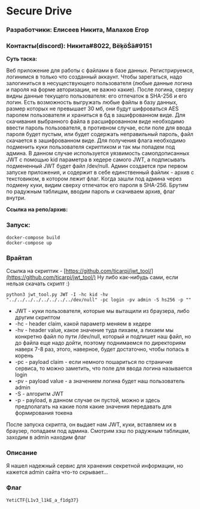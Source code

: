 # Secure Drive

### Разработчики: Елисеев Никита, Малахов Егор

### Контакты(discord): Никитa#8022, BëḳöṠä#9151

**Суть таска:**

Веб приложение для работы с файлами в базе данных. Регистрируемся, логинимся в только что созданный аккаунт. Чтобы зарегаться, надо залогиниться в несуществующего пользователя (любые данные логина и пароля на форме авторизации, не важно какие). После логина, сверху видны данные текущего пользователя: его отпечаток в SHA-256 и его логин. Есть возможность выгружать любые файлы в базу данных, размер которых не превышает 30 мб, они будут шифроваться AES паролем пользователя и храниться в бд в зашифрованном виде. Для скачивания выбранного файла в расшифрованном виде необходимо ввести пароль пользователя, в противном случае, если поле для ввода пароля будет пустым, или будет содержать неправильный пароль, файл скачается в зашифрованном виде. Для получения флага необходимо подменить куки пользователя скриптиком и так мы попадем под админа. В данном случае используется уязвимость самопдописанных JWT с помощью kid параметра в хедере самого JWT, а подписывать подмененный JWT будет файл /dev/null. Админ создается при первом запуске приложения, и содержит в себе единственный файлик - архив с текстовиком, в котором лежит флаг. Когда зашли под админа через подмену куки, видим сверху отпечаток его пароля в SHA-256. Брутим по радужным таблицам, вводим пароль и скачиваем архив, флаг внутри.

**Ссылка на репо/архив:** 

### Запуск:
```
docker-compose build
docker-compose up
```

### Врайтап
Ссылка на скриптик - [https://github.com/ticarpi/jwt_tool/](https://github.com/ticarpi/jwt_tool/)
Ну либо как-нибудь сами, если нельзя скачать скрипт :)

```
python3 jwt_tool.py JWT -I -hc kid -hv "../../../../../../../../dev/null" -pc login -pv admin -S hs256 -p ""
```
+ JWT - куки пользователя, которые мы вытащили из браузера, либо другим скриптом
+ -hc - header claim, какой параметр меняем в хедере
+ -hv - header value, какое значение туда пихаем, а пихаем мы конкретно файл по пути /dev/null, который и подпишет наш файл, но до файла еще надо дойти, поэтому поднимаемся по директориям наверх 7-8 раз, этого, наверное, будет достаточно, чтобы попась в корень 
+ -pc - payload claim - если немного пошариться по страничке сервиса, то можно заметить, что поле для ввода логина называется login
+ -pv - payload value - а значением логина будет наш пользователь admin
+ -S - алгоритм JWT
+ -p - payload, в данном случае он пустой, можно и здесь предполагать на какие поля какие значения передавать для формирования токена

После запуска скрипта, он выдает нам JWT, куки, вставляем их в браузер, попадаем под админа.
Смотрим хэш по радужным таблицам, заходим в admin находим флаг


### Описание

Я нашел надежный сервис для хранения секретной информации, но кажется admin сайта что-то скрывает...

### Флаг

```
YetiCTF{L1v3_l1kE_a_f1dg37}
```

